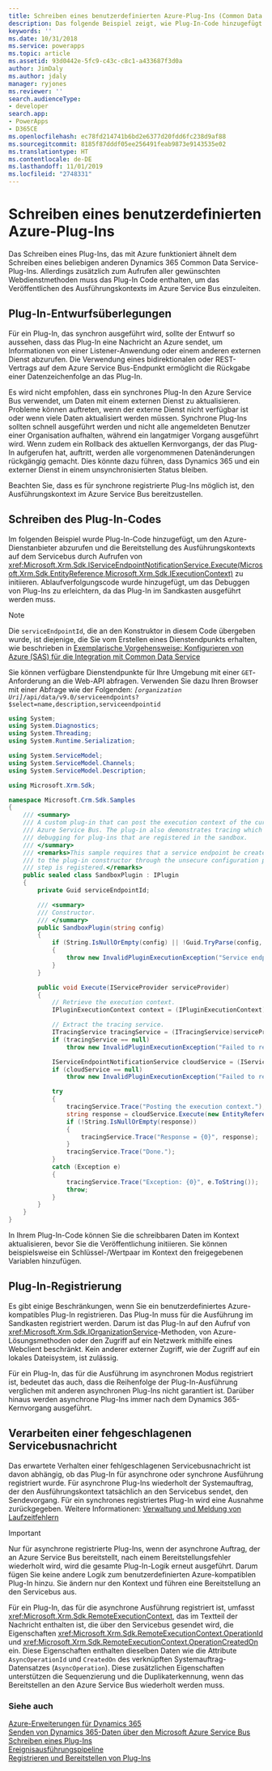 ```yaml
---
title: Schreiben eines benutzerdefinierten Azure-Plug-Ins (Common Data Service) | Microsoft Docs
description: Das folgende Beispiel zeigt, wie Plug-In-Code hinzugefügt werden kann, um den Azure-Dienstanbieter abzurufen und die Veröffentlichung des Ausführungskontexts auf dem Servicebus durch Aufrufen von IExecutionContext) zu initiieren.
keywords: ''
ms.date: 10/31/2018
ms.service: powerapps
ms.topic: article
ms.assetid: 93d0442e-5fc9-c43c-c8c1-a433687f3d0a
author: JimDaly
ms.author: jdaly
manager: ryjones
ms.reviewer: ''
search.audienceType:
- developer
search.app:
- PowerApps
- D365CE
ms.openlocfilehash: ec78fd214741b6bd2e6377d20fdd6fc238d9af88
ms.sourcegitcommit: 8185f87dddf05ee256491feab9873e9143535e02
ms.translationtype: HT
ms.contentlocale: de-DE
ms.lasthandoff: 11/01/2019
ms.locfileid: "2748331"
---
```

# <a name="write-a-custom-azure-aware-plug-in"></a>Schreiben eines benutzerdefinierten Azure-Plug-Ins

<!-- https://docs.microsoft.com/dynamics365/customer-engagement/developer/write-custom-azure-aware-plugin -->

Das Schreiben eines Plug-Ins, das mit Azure funktioniert ähnelt dem Schreiben eines beliebigen anderen Dynamics 365 Common Data Service-Plug-Ins. Allerdings zusätzlich zum Aufrufen aller gewünschten Webdienstmethoden muss das Plug-In Code enthalten, um das Veröffentlichen des Ausführungskontexts im Azure Service Bus einzuleiten.  
  
<a name="bkmk_design"></a>

## <a name="plug-in-design-considerations"></a>Plug-In-Entwurfsüberlegungen  
Für ein Plug-In, das synchron ausgeführt wird, sollte der Entwurf so aussehen, dass das Plug-In eine Nachricht an Azure sendet, um Informationen von einer Listener-Anwendung oder einem anderen externen Dienst abzurufen. Die Verwendung eines bidirektionalen oder REST-Vertrags auf dem Azure Service Bus-Endpunkt ermöglicht die Rückgabe einer Datenzeichenfolge an das Plug-In.  
  
Es wird nicht empfohlen, dass ein synchrones Plug-In den Azure Service Bus verwendet, um Daten mit einem externen Dienst zu aktualisieren. Probleme können auftreten, wenn der externe Dienst nicht verfügbar ist oder wenn viele Daten aktualisiert werden müssen. Synchrone Plug-Ins sollten schnell ausgeführt werden und nicht alle angemeldeten Benutzer einer Organisation aufhalten, während ein langatmiger Vorgang ausgeführt wird. Wenn zudem ein Rollback des aktuellen Kernvorgangs, der das Plug-In aufgerufen hat, auftritt, werden alle vorgenommenen Datenänderungen rückgängig gemacht. Dies könnte dazu führen, dass Dynamics 365 und ein externer Dienst in einem unsynchronisierten Status bleiben.  
  
Beachten Sie, dass es für synchrone registrierte Plug-Ins möglich ist, den Ausführungskontext im Azure Service Bus bereitzustellen.  
  
<a name="bkmk_writing"></a>
  
## <a name="write-the-plug-in-code"></a>Schreiben des Plug-In-Codes 
 
Im folgenden Beispiel wurde Plug-In-Code hinzugefügt, um den Azure-Dienstanbieter abzurufen und die Bereitstellung des Ausführungskontexts auf dem Servicebus durch Aufrufen von <xref:Microsoft.Xrm.Sdk.IServiceEndpointNotificationService.Execute(Microsoft.Xrm.Sdk.EntityReference,Microsoft.Xrm.Sdk.IExecutionContext)> zu initiieren. Ablaufverfolgungscode wurde hinzugefügt, um das Debuggen von Plug-Ins zu erleichtern, da das Plug-In im Sandkasten ausgeführt werden muss.  

> [!NOTE]
> Die `serviceEndpointId`, die an den Konstruktor in diesem Code übergeben wurde, ist diejenige, die Sie vom Erstellen eines Dienstendpunkts erhalten, wie beschrieben in [Exemplarische Vorgehensweise: Konfigurieren von Azure (SAS) für die Integration mit Common Data Service](walkthrough-configure-azure-sas-integration.md)
>
> Sie können verfügbare Dienstendpunkte für Ihre Umgebung mit einer `GET`-Anforderung an die Web-API abfragen. Verwenden Sie dazu Ihren Browser mit einer Abfrage wie der Folgenden: *`[organization Uri]`*`/api/data/v9.0/serviceendpoints?$select=name,description,serviceendpointid`
  
```csharp
using System;
using System.Diagnostics;
using System.Threading;
using System.Runtime.Serialization;

using System.ServiceModel;
using System.ServiceModel.Channels;
using System.ServiceModel.Description;

using Microsoft.Xrm.Sdk;

namespace Microsoft.Crm.Sdk.Samples
{
    /// <summary>
    /// A custom plug-in that can post the execution context of the current message to the Windows
    /// Azure Service Bus. The plug-in also demonstrates tracing which assist with
    /// debugging for plug-ins that are registered in the sandbox.
    /// </summary>
    /// <remarks>This sample requires that a service endpoint be created first, and its ID passed
    /// to the plug-in constructor through the unsecure configuration parameter when the plug-in
    /// step is registered.</remarks>
    public sealed class SandboxPlugin : IPlugin
    {
        private Guid serviceEndpointId; 

        /// <summary>
        /// Constructor.
        /// </summary>
        public SandboxPlugin(string config)
        {
            if (String.IsNullOrEmpty(config) || !Guid.TryParse(config, out serviceEndpointId))
            {
                throw new InvalidPluginExecutionException("Service endpoint ID should be passed as config.");
            }
        }

        public void Execute(IServiceProvider serviceProvider)
        {
            // Retrieve the execution context.
            IPluginExecutionContext context = (IPluginExecutionContext)serviceProvider.GetService(typeof(IPluginExecutionContext));

            // Extract the tracing service.
            ITracingService tracingService = (ITracingService)serviceProvider.GetService(typeof(ITracingService));
            if (tracingService == null)
                throw new InvalidPluginExecutionException("Failed to retrieve the tracing service.");

            IServiceEndpointNotificationService cloudService = (IServiceEndpointNotificationService)serviceProvider.GetService(typeof(IServiceEndpointNotificationService));
            if (cloudService == null)
                throw new InvalidPluginExecutionException("Failed to retrieve the service bus service.");

            try
            {
                tracingService.Trace("Posting the execution context.");
                string response = cloudService.Execute(new EntityReference("serviceendpoint", serviceEndpointId), context);
                if (!String.IsNullOrEmpty(response))
                {
                    tracingService.Trace("Response = {0}", response);
                }
                tracingService.Trace("Done.");
            }
            catch (Exception e)
            {
                tracingService.Trace("Exception: {0}", e.ToString());
                throw;
            }
        }
    }
}
```  
  
In Ihrem Plug-In-Code können Sie die schreibbaren Daten im Kontext aktualisieren, bevor Sie die Veröffentlichung initiieren. Sie können beispielsweise ein Schlüssel-/Wertpaar im Kontext den freigegebenen Variablen hinzufügen. 
  
<a name="bkmk_registration"></a>

## <a name="plug-in-registration"></a>Plug-In-Registrierung

Es gibt einige Beschränkungen, wenn Sie ein benutzerdefiniertes Azure-kompatibles Plug-In registrieren. Das Plug-In muss für die Ausführung im Sandkasten registriert werden. Darum ist das Plug-In auf den Aufruf von <xref:Microsoft.Xrm.Sdk.IOrganizationService>-Methoden, von Azure-Lösungsmethoden oder den Zugriff auf ein Netzwerk mithilfe eines Webclient beschränkt. Kein anderer externer Zugriff, wie der Zugriff auf ein lokales Dateisystem, ist zulässig.  
  
Für ein Plug-In, das für die Ausführung im asynchronen Modus registriert ist, bedeutet das auch, dass die Reihenfolge der Plug-In-Ausführung verglichen mit anderen asynchronen Plug-Ins nicht garantiert ist. Darüber hinaus werden asynchrone Plug-Ins immer nach dem Dynamics 365-Kernvorgang ausgeführt.  
  
<a name="bkmk_failure"></a>
 
## <a name="handle-a-failed-service-bus-post"></a>Verarbeiten einer fehgeschlagenen Servicebusnachricht

Das erwartete Verhalten einer fehlgeschlagenen Servicebusnachricht ist davon abhängig, ob das Plug-In für asynchrone oder synchrone Ausführung registriert wurde. Für asynchrone Plug-Ins wiederholt der Systemauftrag, der den Ausführungskontext tatsächlich an den Servicebus sendet, den Sendevorgang. Für ein synchrones registriertes Plug-In wird eine Ausnahme zurückgegeben. Weitere Informationen: [Verwaltung und Meldung von Laufzeitfehlern](azure-integration.md)  
  
> [!IMPORTANT]
>  Nur für asynchrone registrierte Plug-Ins, wenn der asynchrone Auftrag, der an Azure Service Bus bereitstellt, nach einem Bereitstellungsfehler wiederholt wird, wird die gesamte Plug-In-Logik erneut ausgeführt. Darum fügen Sie keine andere Logik zum benutzerdefinierten Azure-kompatiblen Plug-In hinzu. Sie ändern nur den Kontext und führen eine Bereitstellung an den Servicebus aus.  
  
Für ein Plug-In, das für die asynchrone Ausführung registriert ist, umfasst <xref:Microsoft.Xrm.Sdk.RemoteExecutionContext>, das im Textteil der Nachricht enthalten ist, die über den Servicebus gesendet wird, die Eigenschaften <xref:Microsoft.Xrm.Sdk.RemoteExecutionContext.OperationId> und <xref:Microsoft.Xrm.Sdk.RemoteExecutionContext.OperationCreatedOn> ein. Diese Eigenschaften enthalten dieselben Daten wie die Attribute `AsyncOperationId` und `CreatedOn` des verknüpften Systemauftrag-Datensatzes (`AsyncOperation`). Diese zusätzlichen Eigenschaften unterstützen die Sequenzierung und die Duplikaterkennung, wenn das Bereitstellen an den Azure Service Bus wiederholt werden muss.  
  
### <a name="see-also"></a>Siehe auch

[Azure-Erweiterungen für Dynamics 365](azure-integration.md)<br />
[Senden von Dynamics 365-Daten über den Microsoft Azure Service Bus](work-data-azure-solution.md)<br />
[Schreiben eines Plug-Ins](write-plug-in.md)<br />
[Ereignisausführungspipeline](event-framework.md)<br />
[Registrieren und Bereitstellen von Plug-Ins](register-plug-in.md)
